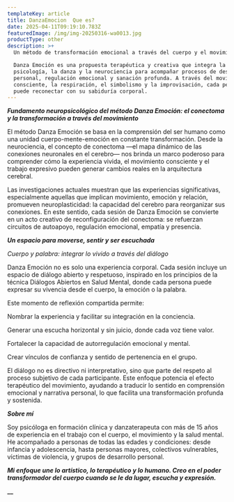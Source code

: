 ```yaml
---
templateKey: article
title: DanzaEmocion  Que es?
date: 2025-04-11T09:19:10.783Z
featuredImage: /img/img-20250316-wa0013.jpg
productType: other
description: >+
  Un método de transformación emocional a través del cuerpo y el movimiento.

  Danza Emoción es una propuesta terapéutica y creativa que integra la
  psicología, la danza y la neurociencia para acompañar procesos de desarrollo
  personal, regulación emocional y sanación profunda. A través del movimiento
  consciente, la respiración, el simbolismo y la improvisación, cada persona
  puede reconectar con su sabiduría corporal.
---
```

**_Fundamento neuropsicológico del método Danza Emoción: el conectoma y la transformación a través del movimiento_**

El método Danza Emoción se basa en la comprensión del ser humano como una unidad cuerpo-mente-emoción en constante transformación. Desde la neurociencia, el concepto de conectoma —el mapa dinámico de las conexiones neuronales en el cerebro— nos brinda un marco poderoso para comprender cómo la experiencia vivida, el movimiento consciente y el trabajo expresivo pueden generar cambios reales en la arquitectura cerebral.

Las investigaciones actuales muestran que las experiencias significativas, especialmente aquellas que implican movimiento, emoción y relación, promueven neuroplasticidad: la capacidad del cerebro para reorganizar sus conexiones. En este sentido, cada sesión de Danza Emoción se convierte en un acto creativo de reconfiguración del conectoma: se refuerzan circuitos de autoapoyo, regulación emocional, empatía y presencia.

_**Un espacio para moverse, sentir y ser escuchada**_

_Cuerpo y palabra: integrar lo vivido a través del diálogo_

Danza Emoción no es solo una experiencia corporal. Cada sesión incluye un espacio de diálogo abierto y respetuoso, inspirado en los principios de la técnica Diálogos Abiertos en Salud Mental, donde cada persona puede expresar su vivencia desde el cuerpo, la emoción o la palabra.

Este momento de reflexión compartida permite:

Nombrar la experiencia y facilitar su integración en la conciencia.

Generar una escucha horizontal y sin juicio, donde cada voz tiene valor.

Fortalecer la capacidad de autorregulación emocional y mental.

Crear vínculos de confianza y sentido de pertenencia en el grupo.

El diálogo no es directivo ni interpretativo, sino que parte del respeto al proceso subjetivo de cada participante. Este enfoque potencia el efecto terapéutico del movimiento, ayudando a traducir lo sentido en comprensión emocional y narrativa personal, lo que facilita una transformación profunda y sostenida.

_**Sobre mí**_

Soy psicóloga en formación clínica y danzaterapeuta con más de 15 años de experiencia en el trabajo con el cuerpo, el movimiento y la salud mental. He acompañado a personas de todas las edades y condiciones: desde infancia y adolescencia, hasta personas mayores, colectivos vulnerables, víctimas de violencia, y grupos de desarrollo personal.

**_Mi enfoque une lo artístico, lo terapéutico y lo humano. Creo en el poder transformador del cuerpo cuando se le da lugar, escucha y expresión._**

**__**

